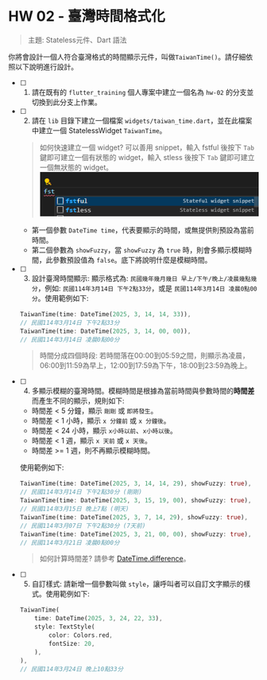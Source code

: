 # HW 02 - 臺灣時間格式化
> 主題: Stateless元件、Dart 語法

你將會設計一個人符合臺灣格式的時間顯示元件，叫做`TaiwanTime()`。請仔細依照以下說明進行設計。
- [ ] 1. 請在既有的 `flutter_training` 個人專案中建立一個名為 `hw-02` 的分支並切換到此分支上作業。
- [ ] 2. 請在 `lib` 目錄下建立一個檔案 `widgets/taiwan_time.dart`，並在此檔案中建立一個 StatelessWidget `TaiwanTime`。
    > 如何快速建立一個 widget? 可以善用 snippet，輸入 fstful 後按下 `Tab` 鍵即可建立一個有狀態的 widget，輸入 stless 後按下 `Tab` 鍵即可建立一個無狀態的 widget。![alt text](flutter_snippet.png)
    - 第一個參數 `DateTime time`，代表要顯示的時間，或無提供則預設為當前時間。
    - 第二個參數為 `showFuzzy`，當 `showFuzzy` 為 `true` 時，則會多顯示模糊時間，此參數預設值為 `false`。底下將說明什麼是模糊時間。
- [ ] 3. 設計臺灣時間顯示: 顯示格式為: `民國幾年幾月幾日 早上/下午/晚上/凌晨幾點幾分`，例如: `民國114年3月14日 下午2點33分`，或是 `民國114年3月14日 凌晨0點00分`。使用範例如下:
    ```dart
    TaiwanTime(time: DateTime(2025, 3, 14, 14, 33)),
    // 民國114年3月14日 下午2點33分
    TaiwanTime(time: DateTime(2025, 3, 14, 00, 00)),
    // 民國114年3月14日 凌晨0點00分
    ```
    > 時間分成四個時段: 若時間落在00:00到05:59之間，則顯示為凌晨，06:00到11:59為早上，12:00到17:59為下午，18:00到23:59為晚上。
- [ ] 4. 多顯示模糊的臺灣時間。模糊時間是根據為當前時間與參數時間的**時間差**而產生不同的顯示，規則如下:
    - 時間差 < 5 分鐘，顯示 `剛剛` 或 `即將發生`。
    - 時間差 < 1 小時，顯示 `x 分鐘前` 或 `x 分鐘後`。
    - 時間差 < 24 小時，顯示 `x小時以前`、`x小時以後`。
    - 時間差 < 1 週，顯示 `x 天前` 或 `x 天後`。
    - 時間差 >= 1 週，則不再顯示模糊時間。  
    
    使用範例如下:
    ```dart
    TaiwanTime(time: DateTime(2025, 3, 14, 14, 29), showFuzzy: true),
    // 民國114年3月14日 下午2點30分 (剛剛)
    TaiwanTime(time: DateTime(2025, 3, 15, 19, 00), showFuzzy: true),
    // 民國114年3月15日 晚上7點 (明天)
    TaiwanTime(time: DateTime(2025, 3, 7, 14, 29), showFuzzy: true),
    // 民國114年3月07日 下午2點30分 (7天前)
    TaiwanTime(time: DateTime(2025, 3, 21, 00, 00), showFuzzy: true),
    // 民國114年3月21日 凌晨0點00分 
    ```
    > 如何計算時間差? 請參考 [DateTime.difference](https://api.flutter.dev/flutter/dart-core/DateTime/difference.html)。
- [ ] 5. 自訂樣式: 請新增一個參數叫做 `style`，讓呼叫者可以自訂文字顯示的樣式。使用範例如下:
    ```dart
    TaiwanTime(
        time: DateTime(2025, 3, 24, 22, 33),
        style: TextStyle(
            color: Colors.red,
            fontSize: 20,
        ),
    ),
    // 民國114年3月24日 晚上10點33分
    ```
